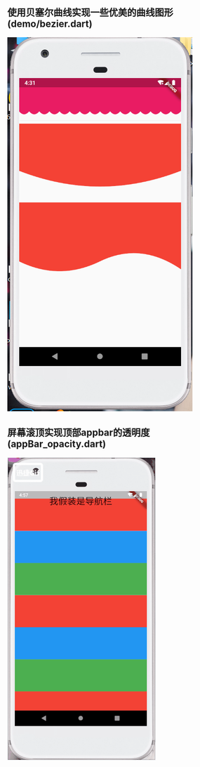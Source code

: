 ## 使用贝塞尔曲线实现一些优美的曲线图形(demo/bezier.dart)
![实现效果](./images/curtain.PNG)

## 屏幕滚顶实现顶部appbar的透明度(appBar_opacity.dart)
![实现效果](./images/baropacity.gif)


